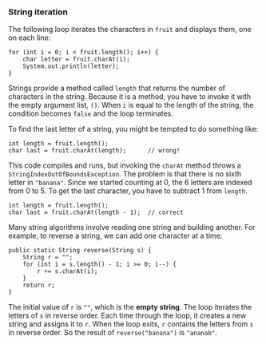 ###  String iteration



The following loop iterates the characters in `fruit` and displays them, one on each line:

```code
for (int i = 0; i < fruit.length(); i++) {
    char letter = fruit.charAt(i);
    System.out.println(letter);
}
```


Strings provide a method called `length` that returns the number of characters in the string.
Because it is a method, you have to invoke it with the empty argument list, `()`.
When `i` is equal to the length of the string, the condition becomes `false` and the loop terminates.

To find the last letter of a string, you might be tempted to do something like:

```code
int length = fruit.length();
char last = fruit.charAt(length);      // wrong!
```


This code compiles and runs, but invoking the `charAt` method throws a `StringIndexOutOfBoundsException`.
The problem is that there is no sixth letter in `"banana"`.
Since we started counting at 0, the 6 letters are indexed from 0 to 5.
To get the last character, you have to subtract 1 from `length`.

```code
int length = fruit.length();
char last = fruit.charAt(length - 1);  // correct
```

Many string algorithms involve reading one string and building another.
For example, to reverse a string, we can add one character at a time:

```code
public static String reverse(String s) {
    String r = "";
    for (int i = s.length() - 1; i >= 0; i--) {
        r += s.charAt(i);
    }
    return r;
}
```


The initial value of `r` is `""`, which is the **empty string**.
The loop iterates the letters of `s` in reverse order.
Each time through the loop, it creates a new string and assigns it to `r`.
When the loop exits, `r` contains the letters from `s` in reverse order.
So the result of `reverse("banana")` is `"ananab"`.